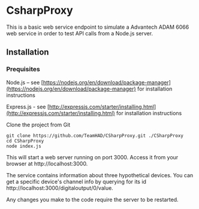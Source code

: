 CsharpProxy
===========
This is a basic web service endpoint to simulate a Advantech ADAM 6066 web service in order to test API calls from a Node.js server.

Installation
------------
### Prequisites
Node.js – see [https://nodejs.org/en/download/package-manager](https://nodejs.org/en/download/package-manager) for installation instructions

Express.js - see [http://expressjs.com/starter/installing.html](http://expressjs.com/starter/installing.html) for installation instructions

Clone the project from Git

    git clone https://github.com/TeamHAD/CSharpProxy.git ./CSharpProxy
    cd CSharpProxy
    node index.js

This will start a web server running on port 3000. Access it from your browser at http://localhost:3000.

The service contains information about three hypothetical devices. You can get a specific device's channel info by querying for its id
http://localhost:3000/digitaloutput/0/value.

Any changes you make to the code require the server to be restarted.
